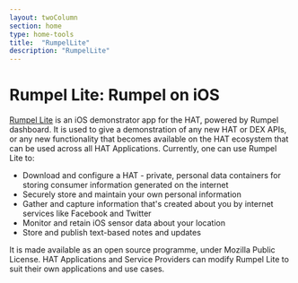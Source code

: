 ```yaml
---
layout: twoColumn
section: home
type: home-tools
title:  "RumpelLite"
description: "RumpelLite"
---
```


# Rumpel Lite: Rumpel on iOS

[Rumpel Lite](https://github.com/Hub-of-all-Things/RumpelLite) is an iOS demonstrator app for the HAT, powered by Rumpel dashboard. It is used to give a demonstration of any new HAT or DEX APIs, or any new functionality that becomes available on the HAT ecosystem that can be used across all HAT Applications. Currently, one can use Rumpel Lite to:

* Download and configure a HAT - private, personal data containers for storing consumer information generated on the internet  
* Securely store and maintain your own personal information
* Gather and capture information that's created about you by internet services like Facebook and Twitter
* Monitor and retain iOS sensor data about your location
* Store and publish text-based notes and updates

It is made available as an open source programme, under Mozilla Public License. HAT Applications and Service Providers can modify Rumpel Lite to suit their own applications and use cases.
